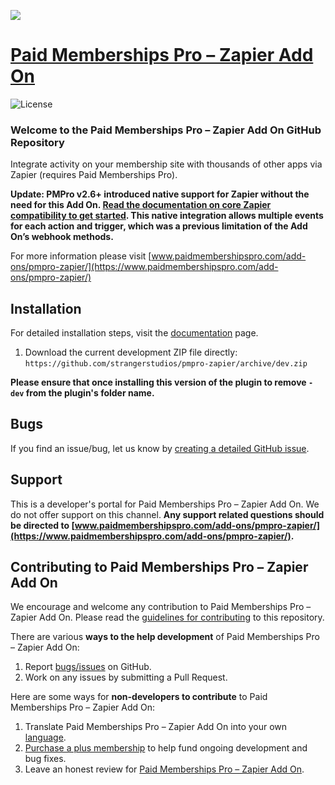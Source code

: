 ![](pmpro-zapier-banner.png)

# [Paid Memberships Pro – Zapier Add On](https://www.paidmembershipspro.com/add-ons/pmpro-zapier/) #
[comment]: # (Generate badges from shields.io, only works for .org plugins to get other stats etc. We'd have to create our own endpoints for Premium plugins)

![License](https://img.shields.io/badge/license-GPL--2.0%2B-red.svg?style=flat-square)

### Welcome to the Paid Memberships Pro – Zapier Add On GitHub Repository
Integrate activity on your membership site with thousands of other apps via Zapier (requires Paid Memberships Pro).

**Update: PMPro v2.6+ introduced native support for Zapier without the need for this Add On. [Read the documentation on core Zapier compatibility to get started](https://www.paidmembershipspro.com/documentation/compatibility/zapier/). This native integration allows multiple events for each action and trigger, which was a previous limitation of the Add On’s webhook methods.**

For more information please visit [www.paidmembershipspro.com/add-ons/pmpro-zapier/](https://www.paidmembershipspro.com/add-ons/pmpro-zapier/)

## Installation ##
For detailed installation steps, visit the [documentation](https://www.paidmembershipspro.com/add-ons/pmpro-zapier/) page.

1. Download the current development ZIP file directly: `https://github.com/strangerstudios/pmpro-zapier/archive/dev.zip`

**Please ensure that once installing this version of the plugin to remove `-dev` from the plugin's folder name.**

## Bugs ##
If you find an issue/bug, let us know by [creating a detailed GitHub issue](https://github.com/strangerstudios/pmpro-zapier/issues/new).

## Support ##
This is a developer's portal for Paid Memberships Pro – Zapier Add On. We do not offer support on this channel. **Any support related questions should be directed to [www.paidmembershipspro.com/add-ons/pmpro-zapier/](https://www.paidmembershipspro.com/add-ons/pmpro-zapier/).**

## Contributing to Paid Memberships Pro – Zapier Add On ##
We encourage and welcome any contribution to Paid Memberships Pro – Zapier Add On. Please read the [guidelines for contributing](https://github.com/strangerstudios/pmpro-zapier/blob/dev/.github/CONTRIBUTING.md) to this repository.

There are various **ways to the help development** of Paid Memberships Pro – Zapier Add On:

1. Report [bugs/issues](https://github.com/strangerstudios/pmpro-zapier/issues/new) on GitHub.
2. Work on any issues by submitting a Pull Request.

Here are some ways for **non-developers to contribute** to Paid Memberships Pro – Zapier Add On:

1. Translate Paid Memberships Pro – Zapier Add On into your own [language](https://www.paidmembershipspro.com/paid-memberships-pro-in-your-language/).
2. [Purchase a plus membership](https://paidmembershipspro.com/pricing) to help fund ongoing development and bug fixes.
3. Leave an honest review for [Paid Memberships Pro – Zapier Add On](https://www.paidmembershipspro.com/submit-testimonial/).